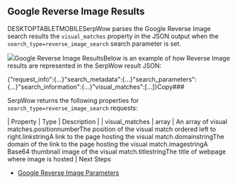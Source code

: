 Google Reverse Image Results
----------------------------

DESKTOPTABLETMOBILESerpWow parses the Google Reverse Image search results the `visual_matches` property in the JSON output when the `search_type=reverse_image_search` search parameter is set.

![](https://apiimages.imgix.net/serpwow/images/png/docs/google_reverse_image_new.png?auto=format&ixlib=react-9.5.1-beta.1&w=600)Google Reverse Image ResultsBelow is an example of how Reverse Image results are represented in the SerpWow result JSON:

{"request\_info":{...}"search\_metadata":{...}"search\_parameters":{...}"search\_information":{...}"visual\_matches":[...]}Copy### 

SerpWow returns the following properties for `search_type=reverse_image_search` requests:

| Property | Type | Description |
| visual\_matches | array | An array of visual matches.positionnumberThe position of the visual match ordered left to right.linkstringA link to the page hosting the visual match.domainstringThe domain of the link to the page hosting the visual match.imagestringA Base64 thumbnail image of the visual match.titlestringThe title of webpage where image is hosted |
Next Steps

* [Google Reverse Image Parameters](/docs/search-api/searches/google/reverse-image)
